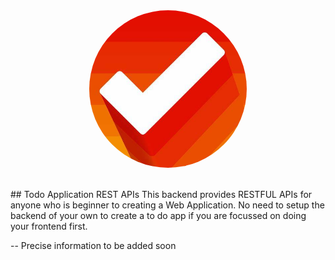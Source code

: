 <img src="./static/images/logo.jfif" style="width:50%;display:block;margin:auto;border-radius:50%;">
<br/><br/>
## Todo Application REST APIs
This backend provides RESTFUL APIs for anyone who is beginner to creating a Web Application. No need to setup the backend of your own to create a to do app if you are focussed on doing your frontend first.


-- Precise information to be added soon